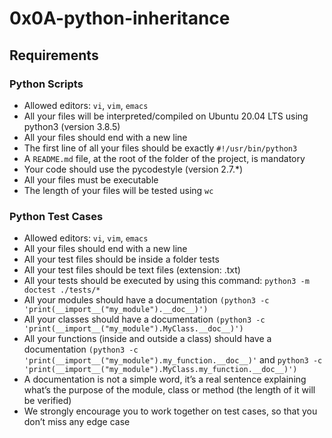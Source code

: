 # 0x0A-python-inheritance

## Requirements
### Python Scripts

   - Allowed editors: `vi`, `vim`, `emacs`
   - All your files will be interpreted/compiled on Ubuntu 20.04 LTS using python3 (version 3.8.5)
   - All your files should end with a new line
   - The first line of all your files should be exactly `#!/usr/bin/python3`
   - A `README.md` file, at the root of the folder of the project, is mandatory
   - Your code should use the pycodestyle (version 2.7.*)
   - All your files must be executable
   - The length of your files will be tested using `wc`

### Python Test Cases

   - Allowed editors: `vi`, `vim`, `emacs`
   - All your files should end with a new line
   - All your test files should be inside a folder tests
   - All your test files should be text files (extension: .txt)
   - All your tests should be executed by using this command: `python3 -m doctest ./tests/*`
   - All your modules should have a documentation `(python3 -c 'print(__import__("my_module").__doc__)')`
   - All your classes should have a documentation `(python3 -c 'print(__import__("my_module").MyClass.__doc__)')`
   - All your functions (inside and outside a class) should have a documentation `(python3 -c 'print(__import__("my_module").my_function.__doc__)'` and `python3 -c 'print(__import__("my_module").MyClass.my_function.__doc__)')`
   - A documentation is not a simple word, it’s a real sentence explaining what’s the purpose of the module, class or method (the length of it will be verified)
   - We strongly encourage you to work together on test cases, so that you don’t miss any edge case
